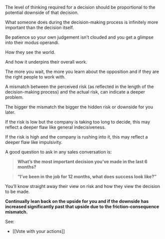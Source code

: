 The level of thinking required for a decision should be proportional to the potential downside of that decision.

What someone does during the decision-making process is infinitely more important than the decision itself.

Be patience so your own judgement isn’t clouded and you get a glimpse into their modus operandi.

How they see the world.

And how it underpins their overall work.

The more you wait, the more you learn about the opposition and if they are the right people to work with.

A mismatch between the perceived risk (as reflected in the length of the decision-making process) and the actual risk, can indicate a deeper problem.

The bigger the mismatch the bigger the hidden risk or downside for you later.

If the risk is low but the company is taking too long to decide, this may reflect a deeper flaw like general indecisiveness.

If the risk is high and the company is rushing into it, this may reflect a deeper flaw like impulsivity.

A good question to ask in any sales conversation is:

> **What’s the most important decision you’ve made in the last 6 months?**

> **“I’ve been in the job for 12 months, what does success look like?”**

You’ll know straight away their view on risk and how they view the decision to be made.

**Continually lean back on the upside for you and if the downside has increased significantly past that upside due to the friction-consequence mismatch.**

See:

- [[Vote with your actions]]